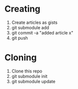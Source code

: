 Creating
===

 1. Create articles as gists
 1. git submodule add <gist clone url>
 1. git commit -a "added article x"
 1. git push

Cloning
===

 1. Clone this repo
 1. git submodule init
 1. git submodule update